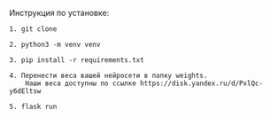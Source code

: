 Инструкция по установке: 

    1. git clone 
    
    2. python3 -m venv venv
    
    3. pip install -r requirements.txt
    
    4. Перенести веса вашей нейросети в папку weights. 
        Наши веса доступны по ссылке https://disk.yandex.ru/d/PxlQc-y6dEltsw
    
    5. flask run

